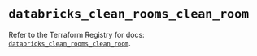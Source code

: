 # `databricks_clean_rooms_clean_room`

Refer to the Terraform Registry for docs: [`databricks_clean_rooms_clean_room`](https://registry.terraform.io/providers/databricks/databricks/1.90.0/docs/resources/clean_rooms_clean_room).
